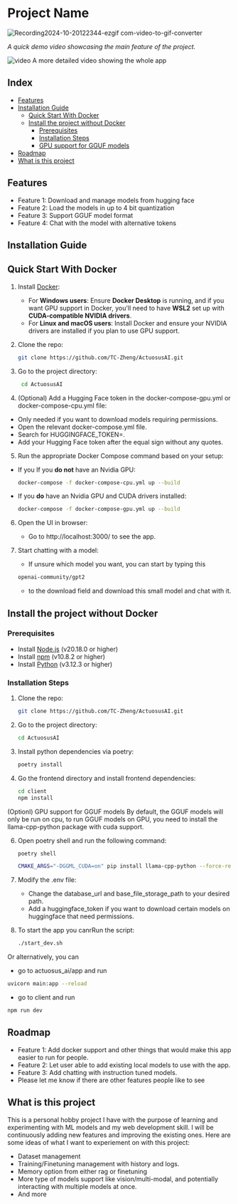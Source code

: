 # Project Name


![Recording2024-10-20122344-ezgif com-video-to-gif-converter](https://github.com/user-attachments/assets/fcdffccc-391d-4aa5-9aeb-044f184d33db)


*A quick demo video showcasing the main feature of the project.*



![video](https://github.com/user-attachments/assets/6eab937c-9d02-4f4a-9e7d-cd33ceebff58)
A more detailed video showing the whole app

## Index
- [Features](#features)
- [Installation Guide](#installation-guide)
  - [Quick Start With Docker](#quick-start-with-docker)
  - [Install the project without Docker](#install-the-project-without-docker)
    - [Prerequisites](#prerequisites)
    - [Installation Steps](#installation-steps)
    - [GPU support for GGUF models](#gpu-support-for-gguf-models)
- [Roadmap](#roadmap)
- [What is this project](#what-is-this-project)
## Features

- Feature 1: Download and manage models from hugging face
- Feature 2: Load the models in up to 4 bit quantization
- Feature 3: Support GGUF model format
- Feature 4: Chat with the model with alternative tokens

## Installation Guide

## Quick Start With Docker
1. Install [Docker](https://www.docker.com/):
   - For **Windows users**: Ensure **Docker Desktop** is running, and if you want GPU support in Docker, you'll need to have **WSL2** set up with **CUDA-compatible NVIDIA drivers**.
   - For **Linux and macOS users**: Install Docker and ensure your NVIDIA drivers are installed if you plan to use GPU support.

2. Clone the repo:
   ```bash
   git clone https://github.com/TC-Zheng/ActuosusAI.git
3. Go to the project directory:
   ```bash
    cd ActuosusAI
4. (Optional) Add a Hugging Face token in the docker-compose-gpu.yml or docker-compose-cpu.yml file:

- Only needed if you want to download models requiring permissions.
- Open the relevant docker-compose.yml file.
- Search for HUGGINGFACE_TOKEN=.
- Add your Hugging Face token after the equal sign without any quotes.

5. Run the appropriate Docker Compose command based on your setup:

- If you If you **do not** have an Nvidia GPU:
   ```bash
   docker-compose -f docker-compose-cpu.yml up --build
    ```
- If you **do** have an Nvidia GPU and CUDA drivers installed:
    ```bash
    docker-compose -f docker-compose-gpu.yml up --build

6. Open the UI in browser:
    - Go to http://localhost:3000/ to see the app.

7. Start chatting with a model:
    - If unsure which model you want, you can start by typing this
    ```bash
    openai-community/gpt2 
    ```
    - to the download field and download this small model and chat with it.
## Install the project without Docker
### Prerequisites

- Install [Node.js](https://nodejs.org/) (v20.18.0 or higher)
- Install [npm](https://www.npmjs.com/) (v10.8.2 or higher)
- Install [Python](https://www.python.org/) (v3.12.3 or higher)

### Installation Steps

1. Clone the repo:
   ```bash
   git clone https://github.com/TC-Zheng/ActuosusAI.git
   
2. Go to the project directory:
   ```bash
   cd ActuosusAI
3. Install python dependencies via poetry:
   ```bash
   poetry install
   
4. Go the frontend directory and install frontend dependencies:
   ```bash
   cd client
   npm install

(Optionl) GPU support for GGUF models
By default, the GGUF models will only be run on cpu, to run GGUF models on GPU, you need to install the llama-cpp-python package with cuda support.

6. Open poetry shell and run the following command:
   ```bash
   poetry shell
   ```
    ```bash
    CMAKE_ARGS="-DGGML_CUDA=on" pip install llama-cpp-python --force-reinstall --upgrade --no-cache-dir --verbose

7. Modify the .env file:
   - Change the database_url and base_file_storage_path to your desired path.
   - Add a huggingface_token if you want to download certain models on huggingface that need permissions.

8. To start the app you canrRun the script:
   ```bash
   ./start_dev.sh

Or alternatively, you can
   -  go to actuosus_ai/app and run
   ```bash
   uvicorn main:app --reload
   ```

   - go to client and run
   ```bash
   npm run dev
   ```

## Roadmap
- Feature 1: Add docker support and other things that would make this app easier to run for people.
- Feature 2: Let user able to add existing local models to use with the app.
- Feature 3: Add chatting with instruction tuned models.
- Please let me know if there are other features people like to see

## What is this project
This is a personal hobby project I have with the purpose of learning and experimenting with ML models and my web development skill.
I will be continuously adding new features and improving the existing ones. Here are some ideas of what I want to experiement on with this project:
- Dataset management
- Training/Finetuning management with history and logs.
- Memory option from either rag or finetuning
- More type of models support like vision/multi-modal, and potentially interacting with multiple models at once.
- And more
